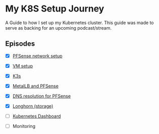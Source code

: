 My K8S Setup Journey
================================================

A Guide to how I set up my Kubernetes cluster. This guide was made to serve as backing for an upcoming podcast/stream.

Episodes
---------------
* [X] [PFSense network setup](/PFSense%20K8S%20Network.md) 
* [X] [VM setup](VMs.md)
* [X] [K3s](K3s.md) 
* [X] [MetalLB and PFSense](MetalLB.md)
* [X] [DNS resolution for PFSense](DNS.md)
* [X] [Longhorn (storage)](Longhorn.md)
* [ ] [Kubernetes Dashboard](Dashboard.md)
* [ ] Monitoring



